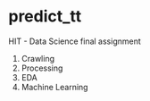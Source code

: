 # predict_tt
HIT - Data Science final assignment

1. Crawling
2. Processing
3. EDA
4. Machine Learning
